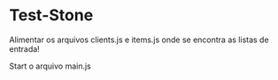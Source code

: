 # Test-Stone

Alimentar os arquivos clients.js e items.js onde se encontra as listas de entrada!

Start o arquivo main.js

